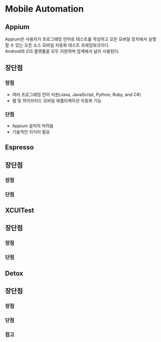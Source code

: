 # Mobile Automation

## Appium
Appium은 사용자가 프로그래밍 언어로 테스트를 작성하고 모든 모바일 장치에서 실행할 수 있는 오픈 소스 모바일 자동화 테스트 프레임워크이다.    
Android와 iOS 플랫폼을 모두 지원하며 업계에서 널리 사용된다. 

## 장단점
### 장점
* 여러 프로그래밍 언어 지원(Java, JavaScript, Python, Ruby, and C#)
* 웹 및 하이브리드 모바일 애플리케이션 자동화 기능

### 단점
* Appium 설치의 어려움 
* 기술적인 지식이 필요

## Espresso

## 장단점
### 장점
### 단점

## XCUITest

## 장단점
### 장점
### 단점

## Detox

## 장단점
### 장점
### 단점

### 참고
